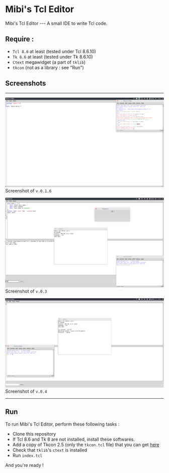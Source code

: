# Mibi's Tcl Editor
Mibi's Tcl Editor --- A small IDE to write Tcl code.
## Require :
* `Tcl 8.6` at least (tested under Tcl 8.6.10)
* `Tk 8.6` at least (tested under Tk 8.6.10)
* `Ctext` megawidget (a part of `tklib`)
* `tkcon` (not as a library : see "Run")
## Screenshots
---
![Mibi's Tcl Editor in action ! (v.0.1.6)](screenshot.png)
Screenshot of `v.0.1.6`

![Mibi's Tcl Editor in action ! (v.0.3)](screenshot2.png)
Screenshot of `v.0.3`

![Mibi's Tcl Editor in action ! (v.0.4)](screenshot3.png)
Screenshot of `v.0.4`

---
## Run
To run Mibi's Tcl Editor, perform these following tasks :
* Clone this repository
* If Tcl 8.6 and Tk 8 are not installed, install these softwares.
* Add a copy of Tkcon 2.5 (only the `tkcon.tcl` file) that you can get [here](https://sourceforge.net/projects/tkcon/)
* Check that `tklib`'s `ctext` is installed
* Run `index.tcl`

And you're ready !
